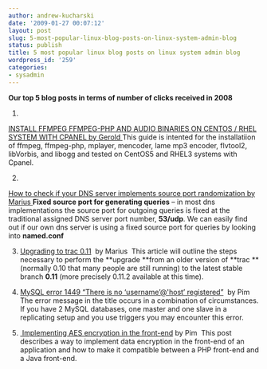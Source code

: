 ```yaml
---
author: andrew-kucharski
date: '2009-01-27 00:07:12'
layout: post
slug: 5-most-popular-linux-blog-posts-on-linux-system-admin-blog
status: publish
title: 5 most popular linux blog posts on linux system admin blog
wordpress_id: '259'
categories:
- sysadmin
---
```


**Our top 5 blog posts in terms of number of clicks received in 2008**



	
  1. 
[INSTALL FFMPEG FFMPEG-PHP AND AUDIO BINARIES ON CENTOS / RHEL SYSTEM WITH CPANEL by Gerold ](http://linuxsysadminblog.com/2008/06/install-ffmpeg-ffmpeg-php-and-audio-binaries-on-centos-rhel-system-with-cpanel/)This guide is intented for the installatiion of ffmpeg, ffmpeg-php, mplayer, mencoder, lame mp3 encoder, flvtool2, libVorbis, and libogg and tested on CentOS5 and RHEL3 systems with Cpanel.

	
  2. 
[How to check if your DNS server implements source port randomization by Marius ](http://linuxsysadminblog.com/2008/12/how-to-check-if-your-dns-server-implements-source-port-randomization/)**Fixed source port for generating queries** – in most dns implementations the source port for outgoing queries is fixed at the traditional assigned DNS server port number, **53/udp**.
We can easily find out if our own dns server is using a fixed source port for queries by looking into **named.conf** 

	
  3. [Upgrading to trac 0.11](http://linuxsysadminblog.com/2008/11/upgrading-to-trac-011/)  by Marius
 This article will outline the steps necessary to perform the **upgrade **from an older version of **trac **(normally 0.10 that many people are still running) to the latest stable branch **0.11** (more precisely 0.11.2 available at this time).

	
  4. [MySQL error 1449 “There is no ‘username’@'host’ registered”](http://linuxsysadminblog.com/2008/06/mysql-error-1449-there-is-no-usernamehost-registered/)  by Pim
The error message in the title occurs in a combination of circumstances. If you have 2 MySQL databases, one master and one slave in a replicating setup and you use triggers you may encounter this error. 

	
  5. [ Implementing AES encryption in the front-end](http://linuxsysadminblog.com/2008/06/implementing-aes-encryption-in-the-front-end/) by Pim
 This post describes a way to implement data encryption in the front-end of an application and how to make it compatible between a PHP front-end and a Java front-end.


